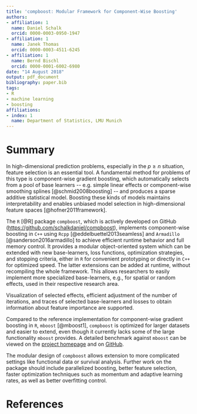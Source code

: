 ```yaml
---
title: 'compboost: Modular Framework for Component-Wise Boosting'
authors:
- affiliation: 1
  name: Daniel Schalk
  orcid: 0000-0003-0950-1947
- affiliation: 1
  name: Janek Thomas
  orcid: 0000-0003-4511-6245
- affiliation: 1
  name: Bernd Bischl
  orcid: 0000-0001-6002-6980
date: "14 August 2018"
output: pdf_document
bibliography: paper.bib
tags:
- R
- machine learning
- boosting
affiliations:
- index: 1
  name: Department of Statistics, LMU Munich
---
```


# Summary
<!-- A clear statement of need that illustrates the purpose of the software-->

In high-dimensional prediction problems, especially in the $p \geq n$ situation, feature selection is an essential tool. A fundamental method for problems of this type is component-wise gradient boosting, which automatically selects from a pool of base learners -- e.g. simple linear effects or component-wise smoothing splines [@schmid2008boosting] --  and produces a sparse additive statistical model. Boosting these kinds of models maintains interpretability and enables unbiased model selection in high-dimensional feature spaces [@hofner2011framework].

The `R` [@R] package `compboost`, which is actively developed on GitHub (https://github.com/schalkdaniel/compboost), implements component-wise boosting in `C++` using `Rcpp` [@eddelbuettel2013seamless] and `Armadillo` [@sanderson2016armadillo] to achieve efficient runtime behavior and full memory control. It provides a modular object-oriented system which can be extended with new base-learners, loss functions, optimization strategies, and stopping criteria, either in `R` for convenient prototyping or directly in `C++` for optimized speed. The latter extensions can be added at runtime, without recompiling the whole framework. This allows researchers to easily implement more specialized base-learners, e.g., for spatial or random effects, used in their respective research area.

Visualization of selected effects, efficient adjustment of the number of iterations, and traces of selected base-learners and losses to obtain information about feature importance are supported.

Compared to the reference implementation for component-wise gradient boosting in `R`, `mboost` [@mboost1], `compboost` is optimized for larger datasets and easier to extend, even though it currently lacks some of the large functionality `mboost` provides. A detailed benchmark against `mboost` can be viewed on the [project homepage](https://compboost.org/benchmark.html) and on [GitHub](https://github.com/schalkdaniel/compboost/tree/master/benchmark).

The modular design of `compboost` allows extension to more complicated settings like functional data or survival analysis. Further work on the package should include parallelized boosting, better feature selection, faster optimization techniques such as momentum and adaptive learning rates, as well as better overfitting control.

<!-- A list of key references including a link to the software archive -->
# References